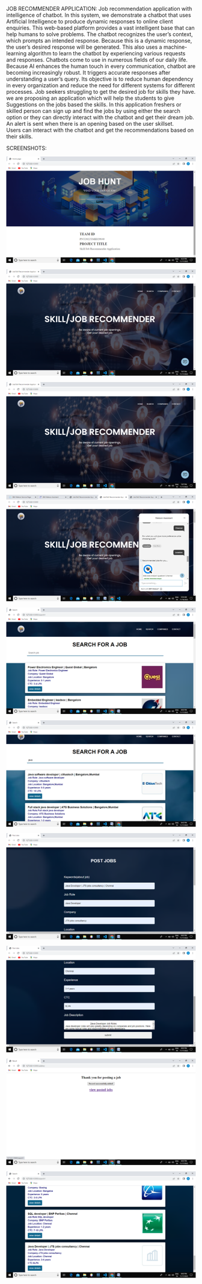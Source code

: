  
JOB RECOMMENDER APPLICATION:
     Job recommendation application with intelligence of chatbot. 
In this system, we demonstrate a chatbot that uses Artificial Intelligence to produce dynamic responses to online client enquiries.
This web-based platform provides a vast intelligent base that can help humans to solve problems. 
The chatbot recognizes the user’s context, which prompts an intended response. Because this is a dynamic response, the user’s desired response will be generated. 
This also uses a machine-learning algorithm to learn the chatbot by experiencing various requests and responses. 
Chatbots come to use in numerous fields of our daily life. Because AI enhances the human touch in every communication, chatbot are becoming increasingly robust. 
It triggers accurate responses after understanding a user’s query. 
Its objective is to reduce human dependency in every organization and reduce the need for different systems for different processes.
    Job seekers struggling to get the desired job for skills they have. 
we are proposing an application which will help the students to give Suggestions on the jobs based the skills. 
    In this application freshers or skilled person can sign up and find the jobs by using either the search option or they can directly interact with the chatbot and get their dream job. 
An alert is sent when there is an opening based on the user skillset.      
     Users can interact with the chatbot and get the recommendations based on their skills. 

SCREENSHOTS:

![1-Signup-login-page](SCREENSHOTS/1-Signup-login-page.png)


![2-user-interface](SCREENSHOTS/2-user-interface.png)


![3-chat-bot](SCREENSHOTS/3-chat-bot.png)


![4-chat-bot](SCREENSHOTS/4-chat-bot.png)


![5-search](SCREENSHOTS/5-search.png)


![6-search](SCREENSHOTS/6-search.png)


![7-post-job](SCREENSHOTS/7-post-job.png)


![8-post-job](SCREENSHOTS/8-post-job.png)


![9-post-job](SCREENSHOTS/9-post-job.png)


![10-post-job](SCREENSHOTS/10-post-job.png)


